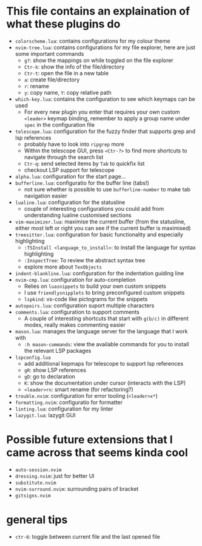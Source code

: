 # This file contains an explaination of what these plugins do

- `colorscheme.lua`: contains configurations for my colour theme
- `nvim-tree.lua`: contains configurations for my file explorer, here are just some important commands
  - `g?`: show the mappings on while toggled on the file explorer
  - `Ctr-k`: show the info of the file/directory
  - `Ctr-t`: open the file in a new table
  - `a`: create file/directory
  - `r`: rename
  - `y`: copy name, `Y`: copy relative path
- `which-key.lua`: contains the configuration to see which keymaps can be used
  - For every new plugin you enter that requires your own custom `<leader>` keymap binding, remember to apply a
    group name under `spec` in the configuration file
- `telescope.lua`: configuration for the fuzzy finder that supports grep and lsp references
  - probably have to look into `ripgrep` more
  - Within the telescope GUI, press `<Ctr-?>` to find more shortcuts to navigate through the search list
  - `Ctr-q`: send selected items by `Tab` to quickfix list
  - checkout LSP support for telescope
- `alpha.lua`: configuration for the start page...
- `bufferline.lua`: configuratio for the buffer line (tabs!)
  - not sure whether is possible to use `bufferline-number` to make tab navigation easier
- `lualine.lua`: configuration for the statusline
  - couple of interesting configurations you could add from understanding lualine customised sections
- `vim-maximizer.lua`: maximise the current buffer (from the statusline, either most left or right you can see if the current buffer is maximised)
- `treesitter.lua`: configuration for basic functionality and especially highlighting
  - `:TSInstall <language_to_install>`: to install the language for syntax highlighting
  - `:InspectTree`: To review the abstract syntax tree
  - explore more about `TexObjects`
- `indent-blankline.lua`: configuration for the indentation guiding line
- `nvim-cmp.lua`: configuration for auto-completion
  - Relies on `luasnippets` to build your own custom snippets
  - I use `friendlysnipplets` to bring preconfigured custom snippets
  - `lspkind`: vs-code like pictograms for the snippets
- `autopairs.lua`: configuration suport multiple characters
- `comments.lua`: configuration to support comments
  - A couple of interesting shortcuts that start with `g(b/c)` in different modes, really makes commenting easier
- `mason.lua`: manages the language server for the language that I work with
  - `:h mason-commands`: view the available commands for you to install the relevant LSP packages
- `lspconfig.lua`
  - add additional kepmaps for telescope to support lsp references
  - `gR`: show LSP references
  - `gD`: go to declaration
  - `K`: show the documentation under cursor (interacts with the LSP)
  - `<leader>rn`: smart rename (for refactoring?)
- `trouble.nvim`: configuration for error tooling (`<leader>x*`)
- `formatting.nvim`: configuratio for formatter
- `linting.lua`: configuration for my linter
- `lazygit.lua`: lazygit GUI

# Possible future extensions that I came across that seems kinda cool

- `auto-session.nvim`
- `dressing.nvim`: just for better UI
- `substitute.nvim`
- `nvim-surround.nvim`: surrounding pairs of bracket
- `gitsigns.nvim`

# general tips

- `ctr-6`: toggle between current file and the last opened file
